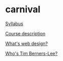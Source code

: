 # carnival
[Syllabus](/syllabus.md)


[Course description](/course.md)


[What's web design?](/webdesign.md)


[Who's Tim Berners-Lee?](/timbernerslee.md)
